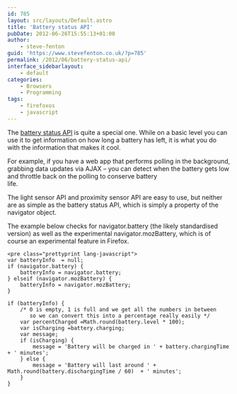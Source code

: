 ```yaml
---
id: 785
layout: src/layouts/Default.astro
title: 'Battery status API'
pubDate: 2012-06-26T15:55:13+01:00
author:
    - steve-fenton
guid: 'https://www.stevefenton.co.uk/?p=785'
permalink: /2012/06/battery-status-api/
interface_sidebarlayout:
    - default
categories:
    - Browsers
    - Programming
tags:
    - firefoxos
    - javascript
---
```


The [battery status API](https://www.w3.org/TR/battery-status/) is quite a special one. While on a basic level you can use it to get information on how long a battery has left, it is what you do with the information that makes it cool.

For example, if you have a web app that performs polling in the background, grabbing data updates via AJAX – you can detect when the battery gets low and throttle back on the polling to conserve battery  
life.

The light sensor API and proximity sensor API are easy to use, but neither are as simple as the battery status API, which is simply a property of the navigator object.

The example below checks for navigator.battery (the likely standardised version) as well as the experimental navigator.mozBattery, which is of course an experimental feature in Firefox.

```
<pre class="prettyprint lang-javascript">
var batteryInfo  = null;
if (navigator.battery) {
    batteryInfo = navigator.battery;
} elseif (navigator.mozBattery) {
    batteryInfo = navigator.mozBattery;
}

if (batteryInfo) {
    /* 0 is empty, 1 is full and we get all the numbers in between
       so we can convert this into a percentage really easily */
    var percentCharged =Math.round(battery.level * 100);
    var isCharging =battery.charging;
    var message;
    if (isCharging) {
        message = 'Battery will be charged in ' + battery.chargingTime  + ' minutes';
    } else {
        message = 'Battery will last around ' +  Math.round(battery.dischargingTime / 60)  + ' minutes';
    }
}
```